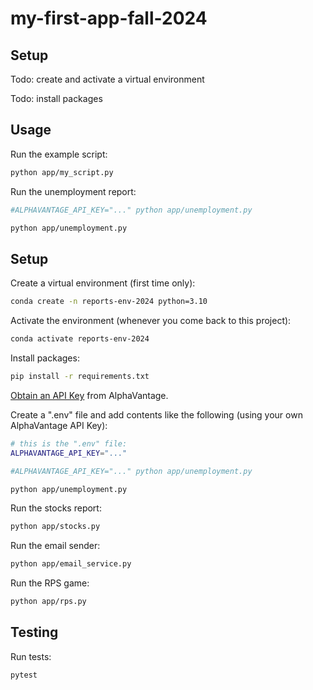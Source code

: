 # my-first-app-fall-2024

## Setup

Todo: create and activate a virtual environment

Todo: install packages


## Usage

Run the example script:

```sh
python app/my_script.py
```

Run the unemployment report:

```sh
#ALPHAVANTAGE_API_KEY="..." python app/unemployment.py

python app/unemployment.py

```


## Setup

Create a virtual environment (first time only):

```sh
conda create -n reports-env-2024 python=3.10
```

Activate the environment (whenever you come back to this project):

```sh
conda activate reports-env-2024
```

Install packages:

```sh
pip install -r requirements.txt
```

[Obtain an API Key](https://www.alphavantage.co/support/#api-key) from AlphaVantage.

Create a ".env" file and add contents like the following (using your own AlphaVantage API Key):

```sh
# this is the ".env" file:
ALPHAVANTAGE_API_KEY="..."
```

```sh
#ALPHAVANTAGE_API_KEY="..." python app/unemployment.py

python app/unemployment.py
```


Run the stocks report:

```sh
python app/stocks.py
```

Run the email sender:

```sh
python app/email_service.py
```

Run the RPS game:

```sh
python app/rps.py
```

## Testing

Run tests: 

```sh
pytest
```